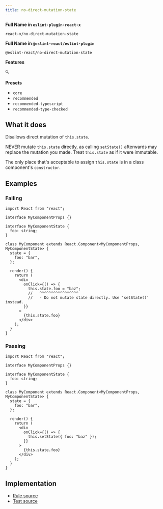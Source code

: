 ```yaml
---
title: no-direct-mutation-state
---
```


**Full Name in `eslint-plugin-react-x`**

```plain copy
react-x/no-direct-mutation-state
```

**Full Name in `@eslint-react/eslint-plugin`**

```plain copy
@eslint-react/no-direct-mutation-state
```

**Features**

`🔍`

**Presets**

- `core`
- `recommended`
- `recommended-typescript`
- `recommended-type-checked`

## What it does

Disallows direct mutation of `this.state`.

NEVER mutate `this.state` directly, as calling `setState()` afterwards may replace the mutation you made. Treat `this.state` as if it were immutable.

The only place that's acceptable to assign `this.state` is in a class component's `constructor`.

## Examples

### Failing

```tsx
import React from "react";

interface MyComponentProps {}

interface MyComponentState {
  foo: string;
}

class MyComponent extends React.Component<MyComponentProps, MyComponentState> {
  state = {
    foo: "bar",
  };

  render() {
    return (
      <div
        onClick={() => {
          this.state.foo = "baz";
          //   ^^^^^^^^^^^^^^^^^
          //   - Do not mutate state directly. Use 'setState()' instead.
        }}
      >
        {this.state.foo}
      </div>
    );
  }
}
```

### Passing

```tsx
import React from "react";

interface MyComponentProps {}

interface MyComponentState {
  foo: string;
}

class MyComponent extends React.Component<MyComponentProps, MyComponentState> {
  state = {
    foo: "bar",
  };

  render() {
    return (
      <div
        onClick={() => {
          this.setState({ foo: "baz" });
        }}
      >
        {this.state.foo}
      </div>
    );
  }
}
```

## Implementation

- [Rule source](https://github.com/Rel1cx/eslint-react/tree/main/packages/plugins/eslint-plugin-react-x/src/rules/no-direct-mutation-state.ts)
- [Test source](https://github.com/Rel1cx/eslint-react/tree/main/packages/plugins/eslint-plugin-react-x/src/rules/no-direct-mutation-state.spec.ts)

